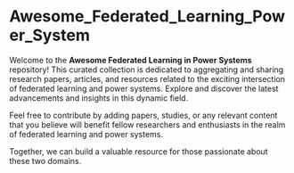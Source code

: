 # Awesome_Federated_Learning_Power_System

Welcome to the **Awesome Federated Learning in Power Systems** repository! This curated collection is dedicated to aggregating and sharing research papers, articles, and resources related to the exciting intersection of federated learning and power systems. Explore and discover the latest advancements and insights in this dynamic field.

Feel free to contribute by adding papers, studies, or any relevant content that you believe will benefit fellow researchers and enthusiasts in the realm of federated learning and power systems.

Together, we can build a valuable resource for those passionate about these two domains.
